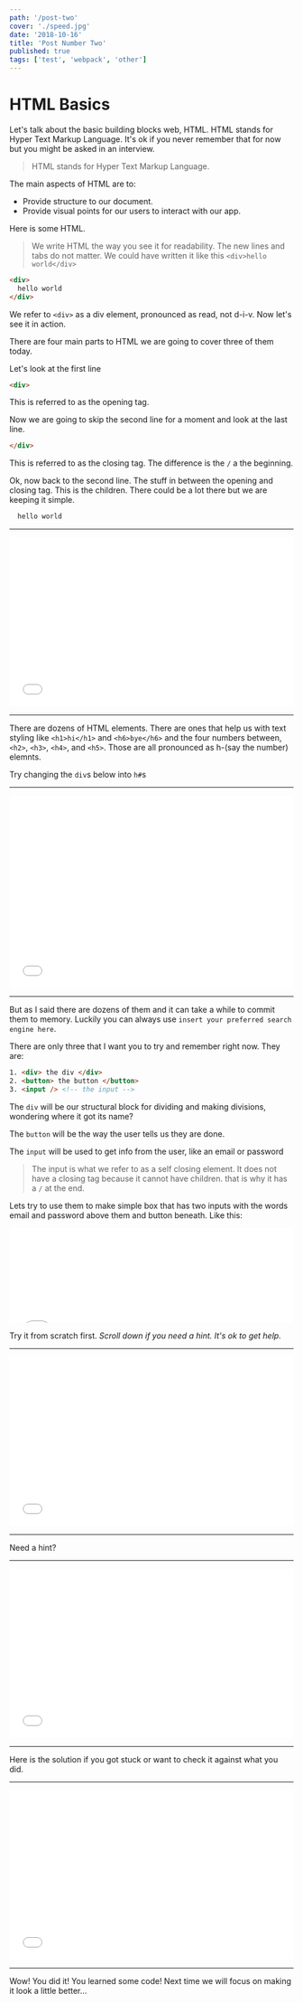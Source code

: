 ```yaml
---
path: '/post-two'
cover: './speed.jpg'
date: '2018-10-16'
title: 'Post Number Two'
published: true
tags: ['test', 'webpack', 'other']
---
```


# HTML Basics

Let's talk about the basic building blocks web, HTML. HTML stands for Hyper Text Markup Language. It's ok if you never remember that for now but you might be asked in an interview.

> HTML stands for Hyper Text Markup Language.

The main aspects of HTML are to:
* Provide structure to our document. 
* Provide visual points for our users to interact with our app.

Here is some HTML.

> We write HTML the way you see it for readability. The new lines and tabs do not matter. We could have written it like this `<div>hello world</div>`

```html
<div>
  hello world
</div>
```

We refer to `<div>` as a div element, pronounced as read, not d-i-v. Now let's see it in action.

There are four main parts to HTML we are going to cover three of them today.

Let's look at the first line

```html
<div>
```
This is referred to as the opening tag.

Now we are going to skip the second line for a moment and look at the last line.
```html
</div>
```
This is referred to as the closing tag. The difference is the `/` a the beginning.

Ok, now back to the second line. The stuff in between the opening and closing tag.
This is the children. There could be a lot there but we are keeping it simple.
```html
  hello world
```
---

<iframe height="300" style="width: 100%;" scrolling="no" title="Divs Help Divide Stuff" src="//codepen.io/bcbrian-the-typescripter/embed/preview/WBaojj/?height=300&theme-id=36976&default-tab=html,result&editable=true" frameborder="no" allowtransparency="true" allowfullscreen="true">
  See the Pen <a href='https://codepen.io/bcbrian-the-typescripter/pen/WBaojj/'>Divs Help Divide Stuff</a> by Brian Bartholomew
  (<a href='https://codepen.io/bcbrian-the-typescripter'>@bcbrian-the-typescripter</a>) on <a href='https://codepen.io'>CodePen</a>.
</iframe>

---

There are dozens of HTML elements. There are ones that help us with text styling like `<h1>hi</h1>` and `<h6>bye</h6>` and the four numbers between, `<h2>`, `<h3>`, `<h4>`, and `<h5>`. Those are all pronounced as h-(say the number) elemnts.

Try changing the `div`s below into `h#`s

---

<iframe height="341" style="width: 100%;" scrolling="no" title="Lets Try Some h1-h6" src="//codepen.io/bcbrian-the-typescripter/embed/preview/LogbLv/?height=341&theme-id=36976&default-tab=html,result&editable=true" frameborder="no" allowtransparency="true" allowfullscreen="true">
  See the Pen <a href='https://codepen.io/bcbrian-the-typescripter/pen/LogbLv/'>Lets Try Some h1-h6</a> by Brian Bartholomew
  (<a href='https://codepen.io/bcbrian-the-typescripter'>@bcbrian-the-typescripter</a>) on <a href='https://codepen.io'>CodePen</a>.
</iframe>

---

But as I said there are dozens of them and it can take a while to commit them to memory. Luckily you can always use `insert your preferred search engine here`.

There are only three that I want you to try and remember right now. They are:
```html
1. <div> the div </div>
2. <button> the button </button>
3. <input /> <!-- the input -->
```

The `div` will be our structural block for dividing and making divisions, wondering where it got its name?

The `button` will be the way the user tells us they are done.

The `input` will be used to get info from the user, like an email or password

> The input is what we refer to as a self closing element. It does not have a closing tag because it cannot have children. that is why it has a `/` at the end.

Lets try to use them to make simple box that has two inputs with the words email and password above them and button beneath. Like this:

<iframe height="168" style="width: 100%;" scrolling="no" title="A Simple Sign Up Form" src="//codepen.io/bcbrian-the-typescripter/embed/KLGNQZ/?height=168&theme-id=37001&default-tab=result" frameborder="no" allowtransparency="true" allowfullscreen="true">
  See the Pen <a href='https://codepen.io/bcbrian-the-typescripter/pen/KLGNQZ/'>A Simple Sign Up Form</a> by Brian Bartholomew
  (<a href='https://codepen.io/bcbrian-the-typescripter'>@bcbrian-the-typescripter</a>) on <a href='https://codepen.io'>CodePen</a>.
</iframe>

Try it from scratch first. _Scroll down if you need a hint. It's ok to get help._

---

<iframe height="300" style="width: 100%;" scrolling="no" title="Blank HTML" src="//codepen.io/bcbrian-the-typescripter/embed/preview/gJBLLa/?height=300&theme-id=36976&default-tab=html,result&editable=true" frameborder="no" allowtransparency="true" allowfullscreen="true">
  See the Pen <a href='https://codepen.io/bcbrian-the-typescripter/pen/gJBLLa/'>Blank HTML</a> by Brian Bartholomew
  (<a href='https://codepen.io/bcbrian-the-typescripter'>@bcbrian-the-typescripter</a>) on <a href='https://codepen.io'>CodePen</a>.
</iframe>

---

Need a hint?

---

<iframe height="300" style="width: 100%;" scrolling="no" title="A Simple Sign Up Form Head Start" src="//codepen.io/bcbrian-the-typescripter/embed/preview/bymgEL/?height=300&theme-id=36976&default-tab=html,result&editable=true" frameborder="no" allowtransparency="true" allowfullscreen="true">
  See the Pen <a href='https://codepen.io/bcbrian-the-typescripter/pen/bymgEL/'>A Simple Sign Up Form Head Start</a> by Brian Bartholomew
  (<a href='https://codepen.io/bcbrian-the-typescripter'>@bcbrian-the-typescripter</a>) on <a href='https://codepen.io'>CodePen</a>.
</iframe>

---

Here is the solution if you got stuck or want to check it against what you did.

---

<iframe height="300" style="width: 100%;" scrolling="no" title="A Simple Sign Up Form" src="//codepen.io/bcbrian-the-typescripter/embed/preview/KLGNQZ/?height=300&theme-id=36976&default-tab=html,result&editable=true" frameborder="no" allowtransparency="true" allowfullscreen="true">
  See the Pen <a href='https://codepen.io/bcbrian-the-typescripter/pen/KLGNQZ/'>A Simple Sign Up Form</a> by Brian Bartholomew
  (<a href='https://codepen.io/bcbrian-the-typescripter'>@bcbrian-the-typescripter</a>) on <a href='https://codepen.io'>CodePen</a>.
</iframe>

---

Wow! You did it! You learned some code! 
Next time we will focus on making it look a little better...
